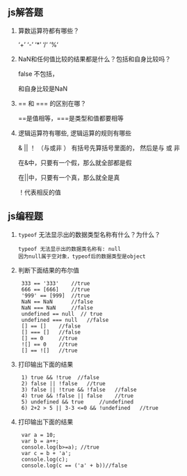 ## js解答题

1. 算数运算符都有哪些？

   ‘+’  ‘-’  ‘*’   ‘/‘   ’%‘

   

2. NaN和任何值比较的结果都是什么？包括和自身比较吗？

   false  不包括，

   和自身比较是NaN

   

3. == 和 === 的区别在哪？

   ==是值相等，===是类型和值都要相等

   

4. 逻辑运算符有哪些, 逻辑运算的规则有哪些

   & || ！  （与或非 ）  有括号先算括号里面的， 然后是与  或   非  

   在&中，只要有一个假，那么就全部都是假

   在||中，只要有一个真，那么就全是真

   ！代表相反的值

## js编程题

1. `typeof` 无法显示出的数据类型名称有什么？为什么？

   ```
   typeof 无法显示出的数据类名称有: null
   因为null属于空对象，typeof后的数据类型是object
   ```

2. 判断下面结果的布尔值

   ```
    333 == '333'    //true
    666 == [666]    //true
    '999' == [999]  //true
    NaN == NaN      //false
    NaN === NaN     //false
    undefined == null  // true
    undefined === null   //false
    [] == []    //false
    [] === []   //false
    [] == 0     //true
    ![] == 0    //true
    [] == ![]   //true
   ```

3. 打印输出下面的结果

   ```
    1) true && !true  //false
    2) false || !false   //true
    3) false || !true && !false   //false
    4) true && !false || false    //true
    5) undefined && true     //undefined
    6) 2+2 > 5 || 3-3 <=0 && !undefined   //true
   ```

4. 打印输出下面的结果

   ```
    var a = 10;
    var b = a++;
    console.log(b>=a); //true
    var c = b + 'a';
    console.log(c);
    console.log(c == ('a' + b))//false
   ```